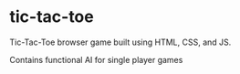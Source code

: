 # tic-tac-toe
Tic-Tac-Toe browser game built using HTML, CSS, and JS.

Contains functional AI for single player games
